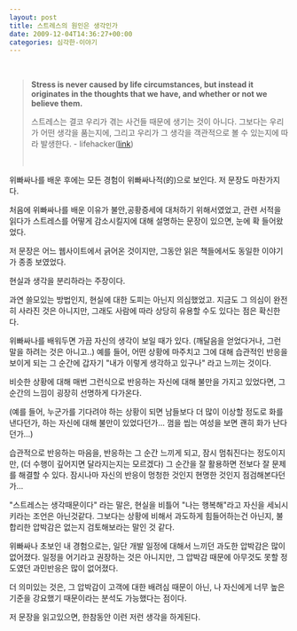 ```yaml
---
layout: post
title: 스트레스의 원인은 생각인가
date: 2009-12-04T14:36:27+00:00
categories: 심각한-이야기
---
```

&nbsp;

<blockquote><strong>Stress is never caused by life circumstances, but instead it originates in the thoughts that we have, and whether or not we  believe them.</strong>

스트레스는 결코 우리가 겪는 사건들 때문에 생기는 것이 아니다. 그보다는 우리가 어떤 생각을 품는지에, 그리고 우리가 그 생각을 객관적으로 볼 수 있는지에 따라 발생한다. - lifehacker(<a title="[http://www.lifehack.org/articles/productivity/procrastination-not-a-problem.html?utm_source=feedburner&amp;utm_medium=feed&amp;utm_campaign=Feed%3A+LifeHack+%28lifehack.org%29&amp;utm_content=Google+Reader]로 이동합니다." href="http://www.lifehack.org/articles/productivity/procrastination-not-a-problem.html?utm_source=feedburner&amp;utm_medium=feed&amp;utm_campaign=Feed%3A+LifeHack+%28lifehack.org%29&amp;utm_content=Google+Reader" target="_blank" rel="noopener">link</a>)

&nbsp;</blockquote>

위빠싸나를 배운 후에는 모든 경험이 위빠싸나적(的)으로 보인다. 저 문장도 마찬가지다.

처음에 위빠싸나를 배운 이유가 불안,공황증세에 대처하기 위해서였었고, 관련 서적을 읽다가 스트레스를 어떻게 감소시킬지에 대해 설명하는 문장이 있으면, 눈에 확 들어왔었다.

저 문장은 어느 웹사이트에서 긁어온 것이지만, 그동안 읽은 책들에서도 동일한 이야기가 종종 보였었다.

현실과 생각을 분리하라는 주장이다.

과연 쓸모있는 방법인지, 현실에 대한 도피는 아닌지 의심했었고. 지금도 그 의심이 완전히 사라진 것은 아니지만, 그래도 사람에 따라 상당히 유용할 수도 있다는 점은 확신한다.

위빠싸나를 배워두면 가끔 자신의 생각이 보일 때가 있다. (깨달음을 얻었다거나, 그런 말을 하려는 것은 아니고..) 예를 들어, 어떤 상황에 마주치고 그에 대해 습관적인 반응을 보이게 되는 그 순간에 갑자기 "내가 이렇게 생각하고 있구나" 라고 느끼는 것이다.

비슷한 상황에 대해 매번 그런식으로 반응하는 자신에 대해 불만을 가지고 있었다면, 그 순간의 느낌이 굉장히 선명하게 다가온다.

(예를 들어, 누군가를 기다려야 하는 상황이 되면 남들보다 더 많이 이상할 정도로 화를 낸다던가, 하는 자신에 대해 불만이 있었다던가... 껌을 씹는 여성을 보면 괜히 화가 난다던가...)

습관적으로 반응하는 마음을, 반응하는 그 순간 느끼게 되고, 잠시 멈춰진다는 정도이지만, (더 수행이 깊어지면 달라지는지는 모르겠다) 그 순간을 잘 활용하면 전보다 잘 문제를 해결할 수 있다. 잠시나마 자신의 반응이 멍청한 것인지 현명한 것인지 점검해본다던가...

"스트레스는 생각때문이다" 라는 말은, 현실을 비틀어 "나는 행복해"라고 자신을 세뇌시키라는 조언은 아닌것같다. 그보다는 상황에 비해서 과도하게 힘들어하는건 아닌지, 불합리한 압박감은 없는지 검토해보라는 말인 것 같다.

위빠싸나 초보인 내 경험으로는, 일단 개발 일정에 대해서 느끼던 과도한 압박감은 많이 없어졌다. 일정을 어기라고 권장하는 것은 아니지만, 그 압박감 때문에 아무것도 못할 정도였던 과민반응은 많이 없어졌다.

더 의미있는 것은, 그 압박감이 고객에 대한 배려심 때문이 아닌, 나 자신에게 너무 높은 기준을 강요했기 때문이라는 분석도 가능했다는 점이다.

저 문장을 읽고있으면, 한참동안 이런 저런 생각을 하게된다.
